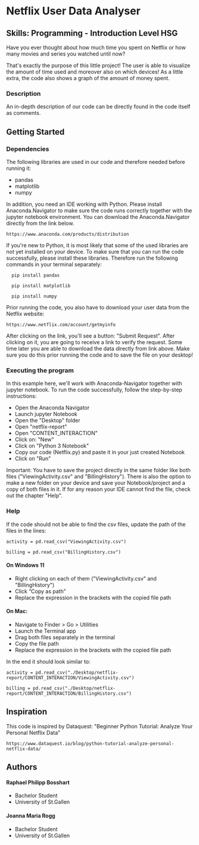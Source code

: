 # Netflix User Data Analyser
## Skills: Programming - Introduction Level HSG

Have you ever thought about how much time you spent on Netflix or how many movies and series you watched until now? 

That's exactly the purpose of this little project! The user is able to visualize the amount of time used and moreover also on which devices! As a little extra, the code also shows a graph of the amount of money spent.

### Description

An in-depth description of our code can be directly found in the code itself as comments.

## Getting Started

### Dependencies
The following libraries are used in our code and therefore needed before running it:
* pandas
* matplotlib
* numpy

In addition, you need an IDE working with Python. Please install Anaconda.Navigator to make sure the code runs correctly together with the jupyter notebook environment. You can download the Anaconda.Navigator directly from the link below. 
```
https://www.anaconda.com/products/distribution
```

If you're new to Python, it is most likely that some of the used libraries are not yet installed on your device. 
To make sure that you can run the code successfully, please install these libraries. Therefore run the following commands in your terminal separately:
```
  pip install pandas
```
```
  pip install matplotlib
```
```
  pip install numpy
```
Prior running the code, you also have to download your user data from the Netflix website:
```
https://www.netflix.com/account/getmyinfo
```
After clicking on the link, you'll see a button: "Submit Request". After clicking on it, you are going to receive a link to verify the request. Some time later you are able to download the data directly from link above. Make sure you do this prior running the code and to save the file on your desktop!

### Executing the program
In this example here, we'll work with Anaconda-Navigator together with jupyter notebook.
To run the code successfully, follow the step-by-step instructions:
* Open the Anaconda Navigator
* Launch jupyter Notebook
* Open the "Desktop" folder
* Open "netflix-report"
* Open "CONTENT_INTERACTION"
* Click on: "New"
* Click on "Python 3 Notebook"
* Copy our code (Netflix.py) and paste it in your just created Notebook
* Click on "Run"

Important: You have to save the project directly in the same folder like both files ("ViewingActivity.csv" and "BillingHistory"). There is also the option to make a new folder on your device and save your Notebook/project and a copy of both files in it. If for any reason your IDE cannot find the file, check out the chapter "Help".  

### Help

If the code should not be able to find the csv files, update the path of the files in the lines:

```
activity = pd.read_csv("ViewingActivity.csv")
```
```
billing = pd.read_csv("BillingHistory.csv")
```
#### On Windows 11
* Right clicking on each of them ("ViewingActivity.csv" and "BillingHistory")
* Click “Copy as path”
* Replace the expression in the brackets with the copied file path

#### On Mac:
* Navigate to Finder > Go > Utilities
* Launch the Terminal app
* Drag both files separately in the terminal
* Copy the file path
* Replace the expression in the brackets with the copied file path

In the end it should look similar to: 
```
activity = pd.read_csv("./Desktop/netflix-report/CONTENT_INTERACTION/ViewingActivity.csv")
```
```
billing = pd.read_csv("./Desktop/netflix-report/CONTENT_INTERACTION/BillingHistory.csv")
```
## Inspiration
This code is inspired by Dataquest: "Beginner Python Tutorial: Analyze Your Personal Netflix Data" 

```
https://www.dataquest.io/blog/python-tutorial-analyze-personal-netflix-data/
```
## Authors

#### Raphael Philipp Bosshart 
* Bachelor Student
* University of St.Gallen 

#### Joanna Maria Rogg 
* Bachelor Student
* University of St.Gallen

